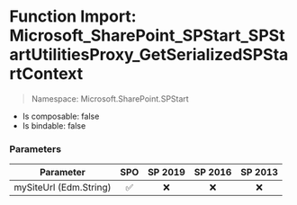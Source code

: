 # Function Import: Microsoft_SharePoint_SPStart_SPStartUtilitiesProxy_GetSerializedSPStartContext

> Namespace: Microsoft.SharePoint.SPStart

- Is composable: false
- Is bindable: false

### Parameters

Parameter | SPO | SP 2019 | SP 2016 | SP 2013
----------|:---:|:-------:|:-------:|:-------:
mySiteUrl (Edm.String) | ✅ | ❌ | ❌ | ❌